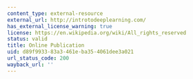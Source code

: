 ```yaml
---
content_type: external-resource
external_url: http://introtodeeplearning.com/
has_external_license_warning: true
license: https://en.wikipedia.org/wiki/All_rights_reserved
status: valid
title: Online Publication
uid: d89f9933-83a3-461e-ba35-4061dee3a021
url_status_code: 200
wayback_url: ''
---
```

